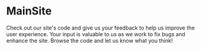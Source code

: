 # MainSite
Check out our site's code and give us your feedback to help us improve the user experience. Your input is valuable to us as we work to fix bugs and enhance the site. Browse the code and let us know what you think!
